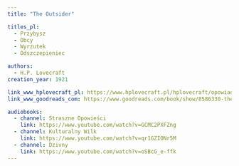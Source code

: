 ```yaml
---
title: "The Outsider"

titles_pl:
  - Przybysz
  - Obcy
  - Wyrzutek
  - Odszczepieniec

authors:
  - H.P. Lovecraft
creation_year: 1921

link_www_hplovecraft_pl: https://www.hplovecraft.pl/hplovecraft/opowiadania-nowele-powiesci/the-outsider/
link_www_goodreads_com: https://www.goodreads.com/book/show/8586330-the-outsider

audiobooks:
  - channel: Straszne Opowieści
    link: https://www.youtube.com/watch?v=GCMC2PXFZng
  - channel: Kulturalny Wilk
    link: https://www.youtube.com/watch?v=qr1GZIONr5M
  - channel: Dzivny
    link: https://www.youtube.com/watch?v=oSBcG_e-ffk
---
```


